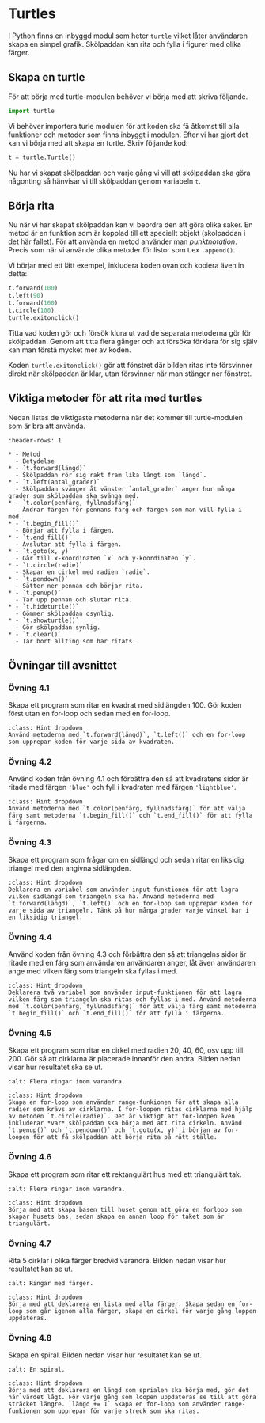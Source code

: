 # Turtles
I Python finns en inbyggd modul som heter `turtle` vilket låter användaren skapa en simpel grafik. Skölpaddan kan rita och fylla i figurer med olika färger.

## Skapa en turtle
För att börja med turtle-modulen behöver vi börja med att skriva följande.

```python
import turtle
```

Vi behöver importera turle modulen för att koden ska få åtkomst till alla funktioner och metoder som finns inbyggt i modulen. Efter vi har gjort det kan vi börja med att skapa en turtle. Skriv följande kod:

```python
t = turtle.Turtle()
```

Nu har vi skapat skölpaddan och varje gång vi vill att skölpaddan ska göra någonting så hänvisar vi till skölpaddan genom variabeln `t`. 

## Börja rita

Nu när vi har skapat skölpaddan kan vi beordra den att göra olika saker. En metod är en funktion som är kopplad till ett speciellt objekt (skolpaddan i det här fallet). För att använda en metod använder man *punktnotation*. Precis som när vi använde olika metoder för listor som t.ex `.append()`.

Vi börjar med ett lätt exempel, inkludera koden ovan och kopiera även in detta:

```python
t.forward(100)
t.left(90)
t.forward(100)
t.circle(100)
turtle.exitonclick()
```

Titta vad koden gör och försök klura ut vad de separata metoderna gör för skölpaddan. Genom att titta flera gånger och att försöka förklara för sig själv kan man förstå mycket mer av koden.

Koden `turtle.exitonclick()` gör att fönstret där bilden ritas inte försvinner direkt när skölpaddan är klar, utan försvinner när man stänger ner fönstret.

## Viktiga metoder för att rita med turtles

Nedan listas de viktigaste metoderna när det kommer till turtle-modulen som är bra att använda. 

```{list-table}
:header-rows: 1

* - Metod
  - Betydelse
* - `t.forward(längd)`
  - Skölpaddan rör sig rakt fram lika långt som `längd`.
* - `t.left(antal_grader)`
  - Skölpaddan svänger åt vänster `antal_grader` anger hur många grader som skölpaddan ska svänga med.
* - `t.color(penfärg, fyllnadsfärg)`
  - Ändrar färgen för pennans färg och färgen som man vill fylla i med.
* - `t.begin_fill()`
  - Börjar att fylla i färgen.
* - `t.end_fill()`
  - Avslutar att fylla i färgen.
* - `t.goto(x, y)`
  - Går till x-koordinaten `x` och y-koordinaten `y`.
* - `t.circle(radie)`
  - Skapar en cirkel med radien `radie`.
* - `t.pendown()`
  - Sätter ner pennan och börjar rita.
* - `t.penup()`
  - Tar upp pennan och slutar rita.
* - `t.hideturtle()`
  - Gömmer skölpaddan osynlig.
* - `t.showturtle()`
  - Gör skölpaddan synlig.
* - `t.clear()`
  - Tar bort allting som har ritats.
```

## Övningar till avsnittet

<!-- start-övningar -->
### Övning 4.1
Skapa ett program som ritar en kvadrat med sidlängden 100. Gör koden först utan en for-loop och sedan med en for-loop.

```{admonition} Tips
:class: Hint dropdown
Använd metoderna med `t.forward(längd)`, `t.left()` och en for-loop som upprepar koden för varje sida av kvadraten.
```

### Övning 4.2
Använd koden från övning 4.1 och förbättra den så att kvadratens sidor är ritade med färgen `'blue'` och fyll i kvadraten med färgen `'lightblue'`.

```{admonition} Tips
:class: Hint dropdown
Använd metoderna med `t.color(penfärg, fyllnadsfärg)` för att välja färg samt metoderna `t.begin_fill()` och `t.end_fill()` för att fylla i färgerna.
```

### Övning 4.3
Skapa ett program som frågar om en sidlängd och sedan ritar en liksidig triangel med den angivna sidlängden.

```{admonition} Tips
:class: Hint dropdown
Deklarera en variabel som använder input-funktionen för att lagra vilken sidlängd som triangeln ska ha. Använd metoderna med `t.forward(längd)`, `t.left()` och en for-loop som upprepar koden för varje sida av triangeln. Tänk på hur många grader varje vinkel har i en liksidig triangel.
```

### Övning 4.4
Använd koden från övning 4.3 och förbättra den så att triangelns sidor är ritade med en färg som användaren användaren anger, låt även användaren ange med vilken färg som triangeln ska fyllas i med.

```{admonition} Tips
:class: Hint dropdown
Deklarera två variabel som använder input-funktionen för att lagra vilken färg som triangeln ska ritas och fyllas i med. Använd metoderna med `t.color(penfärg, fyllnadsfärg)` för att välja färg samt metoderna `t.begin_fill()` och `t.end_fill()` för att fylla i färgerna.
```

### Övning 4.5
Skapa ett program som ritar en cirkel med radien 20, 40, 60, osv upp till 200. Gör så att cirklarna är placerade innanför den andra. Bilden nedan visar hur resultatet ska se ut.

```{image} img/turtleRings.PNG
:alt: Flera ringar inom varandra.
```

```{admonition} Tips
:class: Hint dropdown
Skapa en for-loop som använder range-funkionen för att skapa alla radier som krävs av cirklarna. I for-loopen ritas cirklarna med hjälp av metoden `t.circle(radie)`. Det är viktigt att for-loopen även inkluderar *var* skölpaddan ska börja med att rita cirkeln. Använd `t.penup()` och `t.pendown()` och ´t.goto(x, y)` i början av for-loopen för att få skölpaddan att börja rita på rätt ställe.
```

### Övning 4.6
Skapa ett program som ritar ett rektangulärt hus med ett triangulärt tak.

```{image} img/turtleHouse.PNG
:alt: Flera ringar inom varandra.
```

```{admonition} Tips
:class: Hint dropdown
Börja med att skapa basen till huset genom att göra en forloop som skapar husets bas, sedan skapa en annan loop för taket som är triangulärt. 
```

### Övning 4.7
Rita 5 cirklar i olika färger bredvid varandra. Bilden nedan visar hur resultatet kan se ut.

```{image} img/turtleColorrings.PNG
:alt: Ringar med färger.
```

```{admonition} Tips
:class: Hint dropdown
Börja med att deklarera en lista med alla färger. Skapa sedan en for-loop som går igenom alla färger, skapa en cirkel för varje gång loppen uppdateras. 
```

### Övning 4.8
Skapa en spiral. Bilden nedan visar hur resultatet kan se ut.

```{image} img/turtleSpiral.PNG
:alt: En spiral.
```
```{admonition} Tips
:class: Hint dropdown
Börja med att deklarera en längd som sprialen ska börja med, gör det här värdet lågt. För varje gång som loopen uppdateras se till att göra sträcket längre. `längd += 1` Skapa en for-loop som använder range-funkionen som upprepar för varje streck som ska ritas. 
```
<!-- end-övningar -->
